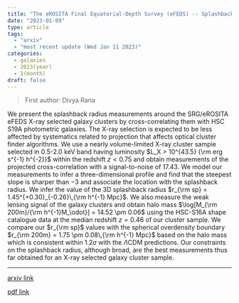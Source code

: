 ```yaml
---
title: "The eROSITA Final Equatorial-Depth Survey (eFEDS) -- Splashback radius of X-ray galaxy clusters using galaxies from HSC survey"
date: "2023-01-09"
type: article
tags:
  - "arxiv"
  - "most recent update (Wed Jan 11 2023)"
categories:
  - galaxies
  - 2023(year)
  - 1(month)
draft: false
---
```


> First author: Divya Rana

 We present the splashback radius measurements around the SRG/eROSITA eFEDS
X-ray selected galaxy clusters by cross-correlating them with HSC S19A
photometric galaxies. The X-ray selection is expected to be less affected by
systematics related to projection that affects optical cluster finder
algorithms. We use a nearly volume-limited X-ray cluster sample selected in
0.5-2.0 keV band having luminosity $L_X > 10^{43.5} {\rm erg s^{-1} h^{-2}}$
within the redshift $z<0.75$ and obtain measurements of the projected
cross-correlation with a signal-to-noise of $17.43$. We model our measurements
to infer a three-dimensional profile and find that the steepest slope is
sharper than $-3$ and associate the location with the splashback radius. We
infer the value of the 3D splashback radius $r_{\rm sp} =
1.45^{+0.30}_{-0.26}\,{\rm h^{-1} Mpc}$. We also measure the weak lensing
signal of the galaxy clusters and obtain halo mass $\log[M_{\rm 200m}/{\rm
h^{-1}M_\odot}] = 14.52 \pm 0.06$ using the HSC-S16A shape catalogue data at
the median redshift $z=0.46$ of our cluster sample. We compare our $r_{\rm sp}$
values with the spherical overdensity boundary $r_{\rm 200m} = 1.75 \pm
0.08\,{\rm h^{-1} Mpc}$ based on the halo mass which is consistent within
$1.2\sigma$ with the $\Lambda$CDM predictions. Our constraints on the
splashback radius, although broad, are the best measurements thus far obtained
for an X-ray selected galaxy cluster sample.

---
[arxiv link](http://arxiv.org/abs/2301.03626v1)

[pdf link](http://arxiv.org/pdf/2301.03626v1)